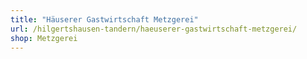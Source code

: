 ```yaml
---
title: "Häuserer Gastwirtschaft Metzgerei"
url: /hilgertshausen-tandern/haeuserer-gastwirtschaft-metzgerei/
shop: Metzgerei
---
```

